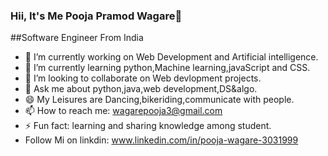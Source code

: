 ### Hii, It's Me Pooja Pramod Wagare👋
##Software Engineer From India
- 🔭 I’m currently working on Web Development and Artificial intelligence.
- 🌱 I’m currently learning python,Machine learning,javaScript and CSS.
- 👯 I’m looking to collaborate on Web devlopment projects.
- 💬 Ask me about python,java,web development,DS&algo.
- 😄 My Leisures are Dancing,bikeriding,communicate with people.
- 📫 How to reach me: wagarepooja3@gmail.com
- ⚡ Fun fact: learning and sharing knowledge among student.
- Follow Mi on linkdin: www.linkedin.com/in/pooja-wagare-3031999
<!--
**PoojaWagare/PoojaWagare** is a ✨ _special_ ✨ repository because its `README.md` (this file) appears on your GitHub profile.

Here are some ideas to get you started:

- 🔭 I’m currently working on ...
- 🌱 I’m currently learning ...
- 👯 I’m looking to collaborate on ...
- 🤔 I’m looking for help with ...
- 💬 Ask me about ...
- 📫 How to reach me: ...
- 😄 Pronouns: ...
- ⚡ Fun fact: ...
-->
